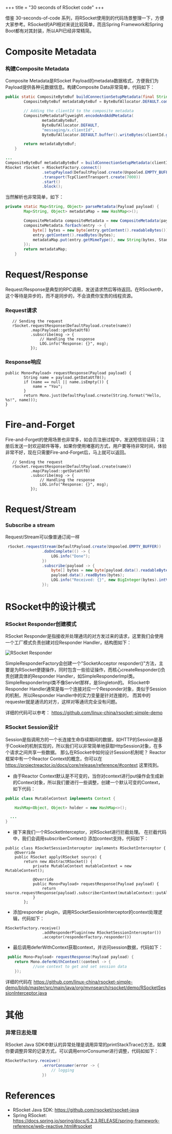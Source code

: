 +++
title = "30 seconds of RSocket code"
+++


借鉴 30-seconds-of-code 系列，将RSocket使用到的代码场景整理一下，方便大家参考。RSocket的API相对来说比较简单，而且Spring Framework和Spring Boot都有对其封装，所以API已经非常精简。


# Composite Metadata

### 构建Composite Metadata
Composite Metadata是RSocket Payload的metadata数据格式，方便我们为Payload提供各种元数据信息。构建Composite Data非常简单，代码如下：

```java
public static CompositeByteBuf buildConnectionSetupMetadata(final String clientId) {
        CompositeByteBuf metadataByteBuf = ByteBufAllocator.DEFAULT.compositeBuffer();

        // Adding the clientId to the composite metadata
        CompositeMetadataFlyweight.encodeAndAddMetadata(
                metadataByteBuf,
                ByteBufAllocator.DEFAULT,
                "messaging/x.clientId",
                ByteBufAllocator.DEFAULT.buffer().writeBytes(clientId.getBytes()));

        return metadataByteBuf;
    }

...
CompositeByteBuf metadataByteBuf = buildConnectionSetupMetadata(clientId);
RSocket rSocket = RSocketFactory.connect()
                .setupPayload(DefaultPayload.create(Unpooled.EMPTY_BUFFER, metadataByteBuf))
                .transport(TcpClientTransport.create(7000))
                .start()
                .block();
```

当然解析也非常简单，如下：

```java
private static Map<String, Object> parseMetadata(Payload payload) {
        Map<String, Object> metadataMap = new HashMap<>();

        CompositeMetadata compositeMetadata = new CompositeMetadata(payload.metadata(), true);
        compositeMetadata.forEach(entry -> {
            byte[] bytes = new byte[entry.getContent().readableBytes()];
            entry.getContent().readBytes(bytes);
            metadataMap.put(entry.getMimeType(), new String(bytes, StandardCharsets.UTF_8));
        });
        return metadataMap;
    }
```

# Request/Response

Request/Response是典型的RPC调用，发送请求然后等待返回。在RSocket中，这个等待是异步的，而不是同步的，不会浪费你宝贵的线程资源。

### Request请求

```
   // Sending the request
   rSocket.requestResponse(DefaultPayload.create(name))
           .map(Payload::getDataUtf8)
           .subscribe(msg -> {
               // Handling the response
               LOG.info("Response: {}", msg);
           });
```

### Response响应

```
public Mono<Payload> requestResponse(Payload payload) {
        String name = payload.getDataUtf8();
        if (name == null || name.isEmpty()) {
            name = "You";
        }
        return Mono.just(DefaultPayload.create(String.format("Hello, %s!", name)));
}
```

# Fire-and-Forget

Fire-and-Forget的使用场景也非常多，如会员注册过程中，发送短信验证码；注册后发送一封欢迎邮件等等，如果你使用堵塞的方式，用户要等待非常时间，体验非常不好，现在只需要Fire-and-Forget后，马上就可以返回。

```
   // Sending the request
   rSocket.requestResponse(DefaultPayload.create(name))
           .map(Payload::getDataUtf8)
           .subscribe(msg -> {
               // Handling the response
               LOG.info("Response: {}", msg);
           });
```

# Request/Stream

### Subscribe a stream
Request/Stream可以像普通订阅一样

```java
 rSocket.requestStream(DefaultPayload.create(Unpooled.EMPTY_BUFFER))
                .doOnComplete(() -> {
                    LOG.info("Done");
                })
                .subscribe(payload -> {
                    byte[] bytes = new byte[payload.data().readableBytes()];
                    payload.data().readBytes(bytes);
                    LOG.info("Received: {}", new BigInteger(bytes).intValue());
                });
```

# RSocket中的设计模式

### RSocket Responder创建模式

RSocket Responder是指接收并处理通讯的对方发过来的请求，这里我们会使用一个工厂模式负责创建对应Responder Handler，结构图如下：

![RSocket Responder](/images/misc/rsocket_responder.png)

SimpleResponderFactory会创建一个"SocketAcceptor responder()"方法，主要是为RSocket便捷操作，同时包含一些验证操作，而核心createResponder()负责创建具体的Responder Handler，如SimpleResponderImpl类。
SimpleResponderImpl类不像Servlet那样，是Singleton的。 RSocket中Responder Handler通常是每一个连接对应一个Responder对象，类似于Session的机制，所以Responder Handler中的实力变量是针对连接的，
而其中的requester就是通讯的对方，这样对等通讯完全没有问题。

详细的代码可以参考： https://github.com/linux-china/rsocket-simple-demo

### RSocket Session设计
Session是指调用方的一个长连接生命存续期间的数据，如HTTP的Session是基于Cookie的机制实现的，所以我们可以非常简单地获取HttpSession对象，在多个请求之间共享一些数据。 那么在RSocket中如何设计Session机制呢？
Reactor框架中有一个Reactor Context的概念，你可以在 https://projectreactor.io/docs/core/release/reference/#context 这里找到。

* 由于Reactor Context默认是不可变的，当你对context进行put操作会生成新的Context对象，所以我们要进行一些调整，创建一个默认可变的Context，如下代码：

```java
public class MutableContext implements Context {

	HashMap<Object, Object> holder = new HashMap<>();

  ...
}
```

* 接下来我们一个RSocketInterceptor，对RSocket进行拦截处理。 在拦截代码中，我们会调用subscriberContext() 添加context支持，代码如下：

```
public class RSocketSessionInterceptor implements RSocketInterceptor {
    @Override
    public RSocket apply(RSocket source) {
        return new AbstractRSocket() {
            private MutableContext mutableContext = new MutableContext();

            @Override
            public Mono<Payload> requestResponse(Payload payload) {
                return source.requestResponse(payload).subscriberContext(mutableContext::putAll);
            }
        };
```

* 添加responder plugin，调用RSocketSessionInterceptor的context处理逻辑，代码如下：

```
RSocketFactory.receive()
                .addResponderPlugin(new RSocketSessionInterceptor())
                .acceptor(responderFactory.responder())

```

* 最后调用deferWithContext获取context，并访问session数据，代码如下：

```java
 public Mono<Payload> requestResponse(Payload payload) {
    return Mono.deferWithContext((context -> {
            //use context to get and set session data
    });
```

详细的代码在 https://github.com/linux-china/rsocket-simple-demo/blob/master/src/main/java/org/mvnsearch/rsocket/demo/RSocketSessionInterceptor.java


# 其他

### 异常日志处理
RSocket Java SDK中默认的异常处理是调用异常的printStackTrace()方法，如果你要调整异常的记录方式，可以调用errorConsumer进行调整，代码如如下：

```java
RSocketFactory.receive()
                .errorConsumer(error -> {
                    // logging
                })
```
# References

* RSocket Java SDK: https://github.com/rsocket/rsocket-java
* Spring RSocket: https://docs.spring.io/spring/docs/5.2.3.RELEASE/spring-framework-reference/web-reactive.html#rsocket
